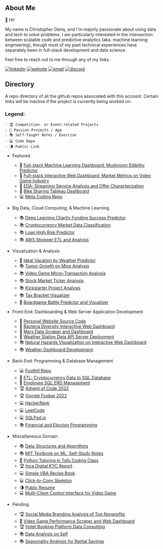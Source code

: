 ## About Me

👋 Hi! 

My name is Christopher Denq, and I'm majorly passionate about using data and tech to solve problems. I am particularly interested in the intersection between scalable code and predictive analytics (aka. machine learning engineering), though most of my past technical experiences have separately been in full-stack development and data science.

Feel free to reach out to me through any of my links.

[![linkedin](https://img.shields.io/badge/LinkedIn-0077B5?style=for-the-badge&logo=linkedin&logoColor=white)](https://www.linkedin.com/in/christopherdenq/) [![website](https://img.shields.io/badge/Blogger-FF5722?style=for-the-badge&logo=blogger&logoColor=white)](https://cdenq.github.io/) [![email](https://img.shields.io/badge/Gmail-D14836?style=for-the-badge&logo=gmail&logoColor=white)](mailto:christopherdenq@gmail.com) [![discord](https://img.shields.io/badge/Discord-7289DA?style=for-the-badge&logo=discord&logoColor=white)](https://discordapp.com/users/122537517835616257) 

## Directory

A repo directory of all the github repos associated with this account. Certain links will be inactive if the project is currently being worked on. 

### Legend: 
    - 🏆 Competition- or Event-related Projects
    - 💙 Passion Projects / App
    - 📚 Self-Taught Notes / Exercise
    - 💻 Code Repo
    - 🌗 Public Link

- Featured
    - 💙 [Full-stack Machine Learning Dashboard: Mushroom Edibility Predictor](https://github.com/cdenq/mushroom-edibility-predictor-web-app)
    - 💙 [Full-stack Interactive Web Dashboard: Market Metrics on Video Game Industry](https://github.com/cdenq/web-dashboard-of-video-game-industry)
    - 💙 [EDA: Streaming Service Analysis and Offer Characterization](https://github.com/cdenq/streaming-service-analysis-and-offer-characterization)
    - 💙 [Bike Sharing Tableau Dashboard](https://github.com/cdenq/bike-sharing-tableau-dashboard)
    - 💻 [Meta Coding Repo](https://github.com/cdenq/my-meta-coding-repo)

- Big Data, Cloud Computing, & Machine Learning
    - 📚 [Deep Learning Charity Funding Success Predictor](https://github.com/cdenq/charity-funding-success-predictor)
    - 📚 [Cryptocurrency Market Data Classification](https://github.com/cdenq/cryptocurrency-market-data-classification)
    - 📚 [Loan High Risk Predictor](https://github.com/cdenq/loan-high-risk-predicter)
    - 📚 [AWS Shopper ETL and Analysis](https://github.com/cdenq/aws-cloud-etl-shopper-data-analysis)

- Visualization & Analysis
    - 💙 [Ideal Vacation by Weather Predictor](https://github.com/cdenq/ideal-vacation-by-weather-predictor)
    - 📚 [Tumor Growth on Mice Analysis](https://github.com/cdenq/tumor-growth-on-mice-analysis)
    - 📚 [Video Game Micro-Transaction Analysis](https://github.com/cdenq/video-game-micro-transaction-analysis)
    - 📚 [Stock Market Ticker Analysis](https://github.com/cdenq/stock-market-ticker-analysis)
    - 📚 [Kickstarter Project Analysis](https://github.com/cdenq/kickstarter-project-analysis)
    - 📚 [Tax Bracket Visualizer](https://github.com/cdenq/tax-bracket-visualization)
    - 💙 [Boardgame Battle Predictor and Visualizer](https://github.com/cdenq/boardgame-battle-predictor-visualizer)

- Front-End: Dashboarding & Web Server Application Development
    - 💙 [Personal Website Source Code](https://github.com/cdenq/cdenq.github.io)
    - 💙 [Bacteria Diversity Interactive Web Dashboard](https://github.com/cdenq/bacteria-diversity-interactive-web-dashboard)
    - 💙 [Mars Data Scraper and Dashboard](https://github.com/cdenq/mars-data-scraper-and-dashboard)
    - 💙 [Weather Station Data API Server Deployment](https://github.com/cdenq/weather-station-data-api-deployment)
    - 📚 [Natural Hazards Visualization on Interactive Web Dashboard](https://github.com/cdenq/natural-hazard-visualization-interactive-web-dashboard)
    - 📚 [Weather Dashboard Development](https://github.com/cdenq/web-dashboard-on-weather-data) 

- Back-End: Programming & Database Management
    - 💻 [Foothill Repo](https://github.com/cdenq/my-foothill-college-repo)
    - 💙 [ETL: Cryptocurrency Data to SQL Database](https://github.com/cdenq/etl-pipeline-on-crypto-data)
    - 💙 [Employee SQL ERD Management](https://github.com/cdenq/employee-sql-erd-management)
    - 🏆 [Advent of Code 2022](https://github.com/cdenq/my-advent-of-code-2021-solves)
    - 🏆 [Google Foobar 2022](https://github.com/cdenq/my-google-foobar-solves)
    - 💻 [HackerRank](https://github.com/cdenq/my-hackerrank-solves)
    - 💻 [LeetCode](https://github.com/cdenq/my-leetcode-solves)
    - 💻 [SQLPad.io](https://github.com/cdenq/my-sqlpad-io-solves)
    - 📚 [Financial and Election Programming](https://github.com/cdenq/financial-and-election-data-programming)

- Miscellaneous Domain
    - 📚 [Data Structures and Algorithms](https://github.com/cdenq/my-ds-algo-repo)
    - 📚 [MIT Textbook on ML, Self-Study Notes](https://github.com/cdenq/my-machine-learning-mit-book-study)
    - 💙 [Python Tutoring in Tofu Coding Class](https://github.com/cdenq/tofu-coding-class)
    - 🏆 [Inca Digital KYC Report](https://github.com/cdenq/inca-digital-remittance-kyc-report)
    - 💻 [Simple VBA Recipe Book](https://github.com/cdenq/simple-vba-recipe-book)
    - 💻 [Click-to-Copy Skeleton](https://github.com/cdenq/click-to-copy-skeleton)
    - 🌗 [Public Resume](https://github.com/cdenq/denq-resume)
    - 💻 [Multi-Client Control Interface for Video Game](https://github.com/cdenq/videogame-multi-client-control-interface)

- Pending
    - 🏆 [Social Media Branding Analysis of Top Nonprofits](https://github.com/cdenq/branding-analysis-of-top-nonprofit-phd-dissertation) 
    - 💙 [Video Game Performance Scraper and Web Dashboard](https://github.com/cdenq/video-game-performance-scraper-and-web-dashboard)
    - 🏆 [Hotel Booking Platform Data Consulting](https://github.com/cdenq/hotel-booking-platform-data-consulting)
    - 📚 [Data Analysis on Self](https://github.com/cdenq/data-analysis-on-myself-p1)
    - 📚 [Seasonality Analysis for Rental Savings](https://github.com/cdenq/seasonality-analysis-for-rental-savings)
